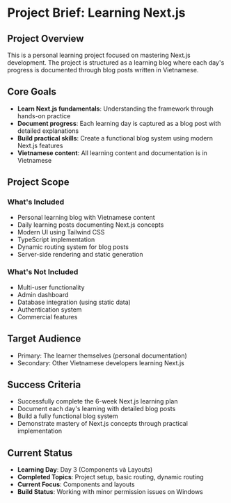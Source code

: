 # Project Brief: Learning Next.js

## Project Overview

This is a personal learning project focused on mastering Next.js development. The project is structured as a learning blog where each day's progress is documented through blog posts written in Vietnamese.

## Core Goals

- **Learn Next.js fundamentals**: Understanding the framework through hands-on practice
- **Document progress**: Each learning day is captured as a blog post with detailed explanations
- **Build practical skills**: Create a functional blog system using modern Next.js features
- **Vietnamese content**: All learning content and documentation is in Vietnamese

## Project Scope

### What's Included

- Personal learning blog with Vietnamese content
- Daily learning posts documenting Next.js concepts
- Modern UI using Tailwind CSS
- TypeScript implementation
- Dynamic routing system for blog posts
- Server-side rendering and static generation

### What's Not Included

- Multi-user functionality
- Admin dashboard
- Database integration (using static data)
- Authentication system
- Commercial features

## Target Audience

- Primary: The learner themselves (personal documentation)
- Secondary: Other Vietnamese developers learning Next.js

## Success Criteria

- Successfully complete the 6-week Next.js learning plan
- Document each day's learning with detailed blog posts
- Build a fully functional blog system
- Demonstrate mastery of Next.js concepts through practical implementation

## Current Status

- **Learning Day**: Day 3 (Components và Layouts)
- **Completed Topics**: Project setup, basic routing, dynamic routing
- **Current Focus**: Components and layouts
- **Build Status**: Working with minor permission issues on Windows
